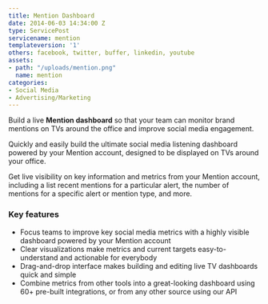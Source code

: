 ```yaml
---
title: Mention Dashboard
date: 2014-06-03 14:34:00 Z
type: ServicePost
servicename: mention
templateversion: '1'
others: facebook, twitter, buffer, linkedin, youtube
assets:
- path: "/uploads/mention.png"
  name: mention
categories:
- Social Media
- Advertising/Marketing
---
```


Build a live **Mention dashboard** so that your team can monitor brand mentions on TVs around the office and improve social media engagement.

Quickly and easily build the ultimate social media listening dashboard powered by your Mention account, designed to be displayed on TVs around your office. 

Get live visibility on key information and metrics from your Mention account, including a list recent mentions for a particular alert, the number of mentions for a specific alert or mention type, and more.

<div class="useful-resources widget-main__inner">
<h3>Key features</h3>
<ul class="resources-links">
<li><span>Focus teams to improve key social media metrics with a highly visible dashboard powered by your Mention account</span></li>
<li><span>Clear visualizations make metrics and current targets easy-to-understand and actionable for everybody</span></li>
<li><span>Drag-and-drop interface makes building and editing live TV dashboards quick and simple</span></li>
<li><span>Combine metrics from other tools into a great-looking dashboard using 60+ pre-built integrations, or from any other source using our API</span></li>
</ul>
</div>
